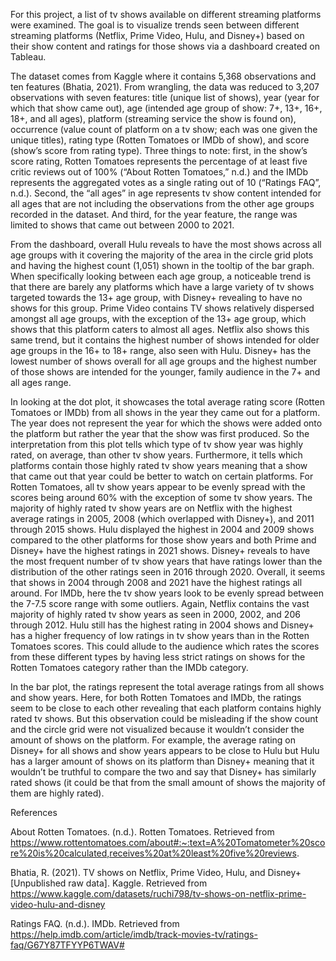  For this project,  a list of tv shows available on different streaming platforms were examined.  The goal is to visualize trends seen between different streaming platforms (Netflix, Prime Video, Hulu, and Disney+) based on their show content and ratings for those shows via a dashboard created on Tableau.
 
 The dataset comes from Kaggle where it contains 5,368 observations and ten features (Bhatia, 2021).  From wrangling, the data was reduced to 3,207 observations with seven features: title (unique list of shows), year (year for which that show came out), age (intended age group of show: 7+, 13+, 16+, 18+, and all ages), platform (streaming service the show is found on), occurrence (value count of platform on a tv show; each was one given the unique titles), rating type (Rotten Tomatoes or IMDb of show), and score (show’s score from rating type).  Three things to note: first, in the show’s score rating, Rotten Tomatoes represents the percentage of at least five critic reviews out of 100% (“About Rotten Tomatoes,” n.d.) and the IMDb represents the aggregated votes as a single rating out of 10 (“Ratings FAQ”, n.d.).  Second, the “all ages” in age represents tv show content intended for all ages that are not including the observations from the other age groups recorded in the dataset.  And third, for the year feature, the range was limited to shows that came out between 2000 to 2021.
 
 From the dashboard, overall Hulu reveals to have the most shows across all age groups with it covering the majority of the area in the circle grid plots and having the highest count (1,051) shown in the tooltip of the bar graph.  When specifically looking between each age group, a noticeable trend is that there are barely any platforms which have a large variety of tv shows targeted  towards the 13+ age group, with Disney+ revealing to have no shows for this group.  Prime Video contains TV shows relatively dispersed amongst all age groups, with the exception of the 13+ age group, which shows that this platform caters to almost all ages.  Netflix also shows this same trend, but it contains the highest number of shows intended for older age groups in the 16+ to 18+ range, also seen with Hulu.  Disney+ has the lowest number of shows overall for all age groups and the highest number of those shows are intended for the younger, family audience in the 7+ and all ages range.
            
 In looking at the dot plot, it showcases the total average rating score (Rotten Tomatoes or IMDb) from all shows in the year they came out for a platform.  The year does not represent the year for which the shows were added onto the platform but rather the year that the show was first produced.  So the interpretation from this plot tells which type of tv show year was highly rated, on average, than other tv show years. Furthermore, it tells which platforms contain those highly rated tv show years meaning that a show that came out that year could be better to watch on certain platforms.  For Rotten Tomatoes, all tv show years appear to be evenly spread with the scores being around 60% with the exception of some tv show years.  The majority of highly rated tv show years are on Netflix with the highest average ratings in 2005, 2008 (which overlapped with Disney+), and 2011 through 2015 shows.  Hulu displayed the highest in 2004 and 2009 shows compared to the other platforms for those show years and both Prime and Disney+ have the highest ratings in 2021 shows.  Disney+ reveals to have the most frequent number of tv show years that have ratings lower than the distribution of the other ratings seen in 2016 through 2020.  Overall, it seems that shows in 2004 through 2008 and 2021 have the highest ratings all around.  For IMDb, here the tv show years look to be evenly spread between the 7-7.5 score range with some outliers.  Again, Netflix contains the vast majority of highly rated tv show years as seen in 2000, 2002, and 206 through 2012.  Hulu still has the highest rating in 2004 shows and Disney+ has a higher frequency of low ratings in tv show years than in the Rotten Tomatoes scores.  This could allude to the audience which rates the scores from these different types by having less strict ratings on shows for the Rotten Tomatoes category rather than the IMDb category.
 
 In the bar plot, the ratings represent the total average ratings from all shows and show years.  Here, for both Rotten Tomatoes and IMDb, the ratings seem to be close to each other revealing that each platform contains highly rated tv shows.  But this observation could be misleading if the show count and the circle grid were not visualized because it wouldn’t consider the amount of shows on the platform.  For example, the average rating on Disney+ for all shows and show years appears to be close to Hulu but Hulu has a larger amount of shows on its platform than Disney+ meaning that it wouldn’t be truthful to compare the two and say that Disney+ has similarly rated shows (it could be that from the small amount of shows the majority of them are highly rated).



References
 
About Rotten Tomatoes. (n.d.). Rotten Tomatoes. Retrieved from
    https://www.rottentomatoes.com/about#:~:text=A%20Tomatometer%20score%20is%20calculated,receives%20at%20least%20five%20reviews.
 
Bhatia, R. (2021). TV shows on Netflix, Prime Video, Hulu, and Disney+ [Unpublished raw data]. Kaggle. Retrieved from  https://www.kaggle.com/datasets/ruchi798/tv-shows-on-netflix-prime-video-hulu-and-disney
 
Ratings FAQ. (n.d.). IMDb. Retrieved from https://help.imdb.com/article/imdb/track-movies-tv/ratings-faq/G67Y87TFYYP6TWAV#
